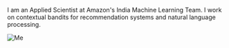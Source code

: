 

I am an Applied Scientist at Amazon's India Machine Learning Team. I work on contextual bandits for recommendation systems and natural language processing. 

![Me](./images/me_crop.jpg=100x25)
